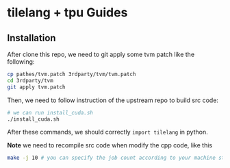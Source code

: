 # tilelang + tpu Guides

## Installation
After clone this repo, we need to git apply some tvm patch like the following:

```bash
cp pathes/tvm.patch 3rdparty/tvm/tvm.patch
cd 3rdparty/tvm
git apply tvm.patch
```

Then, we need to follow instruction of the upstream repo to build src code:

```bash
# we can run install_cuda.sh
./install_cuda.sh
```

After these commands, we should correctly `import tilelang` in python.

**Note** we need to recompile src code when modify the cpp code, like this

```bash
make -j 10 # you can specify the job count according to your machine status.
```
